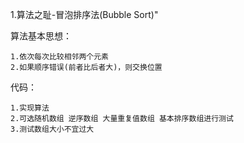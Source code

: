 1.算法之耻-冒泡排序法(Bubble Sort)"

算法基本思想：

    1.依次每次比较相邻两个元素
    2.如果顺序错误(前者比后者大)，则交换位置

代码：

    1.实现算法
    2.可选随机数组 逆序数组 大量重复值数组 基本排序数组进行测试
    3.测试数组大小不宜过大
